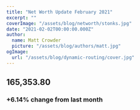 ```yaml
---
title: "Net Worth Update February 2021"
excerpt: ""
coverImage: "/assets/blog/networth/stonks.jpg"
date: "2021-02-02T00:00:00.000Z"
author:
  name: Matt Crowder
  picture: "/assets/blog/authors/matt.jpg"
ogImage:
  url: "/assets/blog/dynamic-routing/cover.jpg"
---
```


## 165,353.80

### +6.14% change from last month
